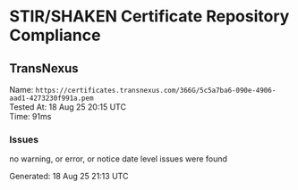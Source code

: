 # STIR/SHAKEN Certificate Repository Compliance

## TransNexus

Name: `https://certificates.transnexus.com/366G/5c5a7ba6-090e-4906-aad1-4273230f991a.pem`\
Tested At: 18 Aug 25 20:15 UTC\
Time: 91ms

### Issues

no warning, or error, or notice date level issues were found

Generated: 18 Aug 25 21:13 UTC